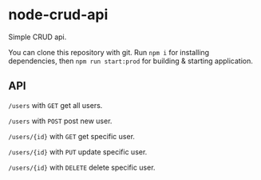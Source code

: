 # node-crud-api

Simple CRUD api.

You can clone this repository with git.
Run `npm i` for installing dependencies, then `npm run start:prod` for building & starting application.

## API
`/users` with `GET` get all users.

`/users` with `POST` post new user.

`/users/{id}` with `GET` get specific user.

`/users/{id}` with `PUT` update specific user.

`/users/{id}` with `DELETE` delete specific user.
